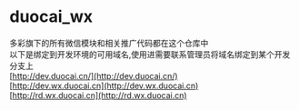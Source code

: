 # duocai_wx

多彩旗下的所有微信模块和相关推广代码都在这个仓库中<br/>
以下是绑定到开发环境的可用域名,使用进需要联系管理员将域名绑定到某个开发分支上<br/>
[http://dev.duocai.cn/](http://dev.duocai.cn/)<br/>
[http://dev.wx.duocai.cn](http://dev.wx.duocai.cn)<br/>
[http://rd.wx.duocai.cn](http://rd.wx.duocai.cn)<br/>
